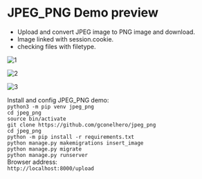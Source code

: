 # JPEG_PNG Demo preview

* Upload and convert JPEG image to PNG image and download.
* Image linked with session.cookie.
* checking files with filetype.

![1](https://github.com/gconelhero/convert_image/assets/26088216/eabcd802-7f98-4b32-8392-3b07afb16878)

![2](https://github.com/gconelhero/convert_image/assets/26088216/08719b9a-5657-43ea-84a0-69cac62c0523)

![3](https://github.com/gconelhero/convert_image/assets/26088216/a283f9c6-43f6-459c-a782-8d446976e389)

Install and config JPEG_PNG demo:<br>
```python3 -m pip venv jpeg_png```<br>
```cd jpeg_png```<br>
```source bin/activate```<br>
```git clone https://github.com/gconelhero/jpeg_png```<br>
```cd jpeg_png```<br>
```python -m pip install -r requirements.txt```<br>
```python manage.py makemigrations insert_image```<br>
```python manage.py migrate```<br>
```python manage.py runserver```<br>
Browser address:<br>
```http://localhost:8000/upload```<br>
